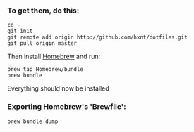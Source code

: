 ### To get them, do this:
	cd ~
	git init
	git remote add origin http://github.com/hxnt/dotfiles.git
	git pull origin master

Then install [Homebrew](https://brew.sh/) and run:

	brew tap Homebrew/bundle
	brew bundle

Everything should now be installed

### Exporting Homebrew's 'Brewfile':

    brew bundle dump
